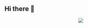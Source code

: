 ## Hi there 👋

<div id="header" align="center">
  <img src="https://giphy.com/clips/computer-ai-typing-WlOsGtKFnAFWum5HyK"/>
</div>
